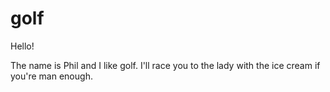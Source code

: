 # golf

Hello!

The name is Phil and I like golf.
I'll race you to the lady with the ice cream if you're man enough.

